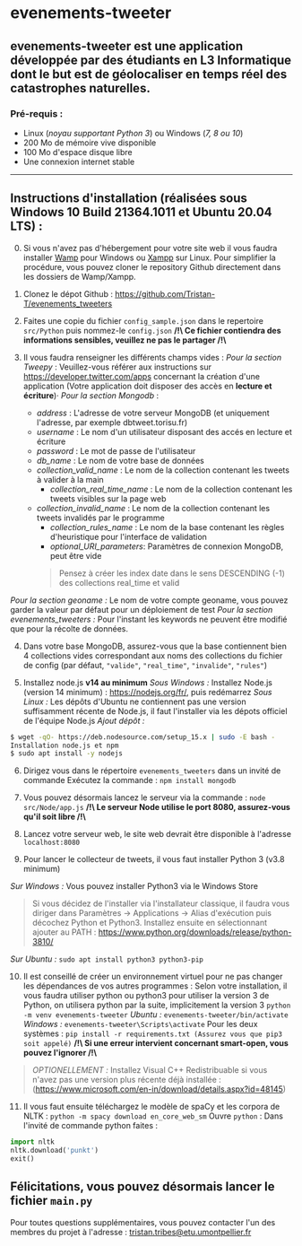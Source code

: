 # evenements-tweeter
evenements-tweeter est une application développée par des étudiants en L3 Informatique dont le but est de géolocaliser en temps réel des catastrophes naturelles.
---
### Pré-requis : 
* Linux (*noyau supportant Python 3*) ou Windows (*7, 8 ou 10*)
* 200 Mo de mémoire vive disponible
* 100 Mo d'espace disque libre
* Une connexion internet stable
---
Instructions d'installation (réalisées sous Windows 10 Build 21364.1011 et Ubuntu 20.04 LTS) :
---
0. Si vous n'avez pas d'hébergement pour votre site web il vous faudra installer [Wamp](https://www.wampserver.com/) pour Windows ou [Xampp](https://doc.ubuntu-fr.org/xampp) sur Linux. 
Pour simplifier la procédure, vous pouvez cloner le repository Github directement dans les dossiers de Wamp/Xampp.

1. Clonez le dépot Github : https://github.com/Tristan-T/evenements_tweeters
 
2. Faites une copie du fichier `config_sample.json` dans le repertoire `src/Python` puis nommez-le `config.json`
**/!\ Ce fichier contiendra des informations sensibles, veuillez ne pas le partager /!\\**

3. Il vous faudra renseigner les différents champs vides :
*Pour la section Tweepy* : Veuillez-vous référer aux instructions sur https://developer.twitter.com/apps concernant la création d'une application (Votre application doit disposer des accès en **lecture et écriture**)·
*Pour la section Mongodb* :
	- *address* : L'adresse de votre serveur MongoDB (et uniquement l'adresse, par exemple dbtweet.torisu.fr)
	- *username* : Le nom d'un utilisateur disposant des accés en lecture et écriture
	- *password* : Le mot de passe de l'utilisateur
	- *db_name* : Le nom de votre base de données
	- *collection_valid_name* : Le nom de la collection contenant les tweets à valider à la main
    	- *collection_real_time_name* : Le nom de la collection contenant les tweets visibles sur la page web
	- *collection_invalid_name* : Le nom de la collection contenant les tweets invalidés par le programme
    	- *collection_rules_name* : Le nom de la base contenant les règles d'heuristique pour l'interface de validation
    	- *optional_URI_parameters*: Paramètres de connexion MongoDB, peut être vide
    	> Pensez à créer les index date dans le sens DESCENDING (-1) des collections real_time et valid

*Pour la section geoname :* Le nom de votre compte geoname, vous pouvez garder la valeur par défaut pour un déploiement de test
*Pour la section evenements_tweeters :* Pour l'instant les keywords ne peuvent être modifié que pour la récolte de données.

4. Dans votre base MongoDB, assurez-vous que la base contiennent bien 4 collections vides correspondant aux noms des collections du fichier de config (par défaut, `"valide"`, `"real_time"`, `"invalide"`, `"rules"`)

5. Installez node.js **v14 au minimum**
*Sous Windows :* Installez Node.js (version 14 minimum) : https://nodejs.org/fr/, puis redémarrez
*Sous Linux :* Les dépôts d'Ubuntu ne contiennent pas une version suffisamment récente de Node.js, il faut l'installer via les dépots officiel de l'équipe Node.js
*Ajout dépôt :*
```bash
$ wget -qO- https://deb.nodesource.com/setup_15.x | sudo -E bash -
Installation node.js et npm
$ sudo apt install -y nodejs
```

6. Dirigez vous dans le répertoire `evenements_tweeters` dans un invité de commande
Exécutez la commande :
`npm install mongodb`

7. Vous pouvez désormais lancez le serveur via la commande : 
`node src/Node/app.js`
**/!\ Le serveur Node utilise le port 8080, assurez-vous qu'il soit libre /!\\**

8. Lancez votre serveur web, le site web devrait être disponible à l'adresse `localhost:8080`

9. Pour lancer le collecteur de tweets, il vous faut installer Python 3 (v3.8 minimum)

*Sur Windows :* Vous pouvez installer Python3 via le Windows Store
>Si vous décidez de l'installer via l'installateur classique, il faudra vous diriger dans Paramètres -> Applications -> Alias d'exécution puis décochez Python et Python3. Installez ensuite en sélectionnant ajouter au PATH : https://www.python.org/downloads/release/python-3810/

*Sur Ubuntu :* `sudo apt install python3 python3-pip`

10. Il est conseillé de créer un environnement virtuel pour ne pas changer les dépendances de vos autres programmes :
Selon votre installation, il vous faudra utiliser python ou python3 pour utiliser la version 3 de Python, on utilisera python par la suite, implicitement la version 3
`python -m venv evenements-tweeter`
*Ubuntu :*
`evenements-tweeter/bin/activate`
*Windows :*
`evenements-tweeter\Scripts\activate`
Pour les deux systèmes :
`pip install -r requirements.txt (Assurez vous que pip3 soit appelé)`
**/!\ Si une erreur intervient concernant smart-open, vous pouvez l'ignorer /!\\**
>*OPTIONELLEMENT :*
Installez Visual C++ Redistribuable si vous n'avez pas une version plus récente déjà installée :(https://www.microsoft.com/en-in/download/details.aspx?id=48145)

11. Il vous faut ensuite téléchargez le modèle de spaCy et les corpora de NLTK :
`python -m spacy download en_core_web_sm`
Ouvre `python` :
Dans l'invité de commande python faites :
```python
import nltk
nltk.download('punkt')
exit()
```
Félicitations, vous pouvez désormais lancer le fichier ```main.py```
----
Pour toutes questions supplémentaires, vous pouvez contacter l'un des membres du projet à l'adresse : tristan.tribes@etu.umontpellier.fr
